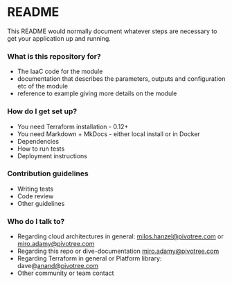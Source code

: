 # README #

This README would normally document whatever steps are necessary to get your application up and running.

### What is this repository for? ###

* The IaaC code for the module
* documentation that describes the parameters, outputs and configuration etc of the module
* reference to example giving more details on the module

### How do I get set up? ###

* You need Terraform installation - 0.12+
* You need Markdown + MkDocs - either local install or in Docker
* Dependencies
* How to run tests
* Deployment instructions

### Contribution guidelines ###

* Writing tests
* Code review
* Other guidelines

### Who do I talk to? ###

* Regarding cloud architectures in general: milos.hanzel@pivotree.com or miro.adamy@pivotree.com
* Regarding this repo or dive-documentation miro.adamy@pivotree.com
* Regarding Terraform in general or Platform library: dave@anand@pivotree.com
* Other community or team contact